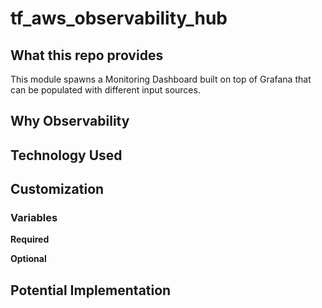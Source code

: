 # tf_aws_observability_hub

## What this repo provides 

This module spawns a Monitoring Dashboard built on top of Grafana that can be populated with different input sources. 


## Why Observability 


## Technology Used 


## Customization 

### Variables 

**Required** 

**Optional** 

## Potential Implementation 
